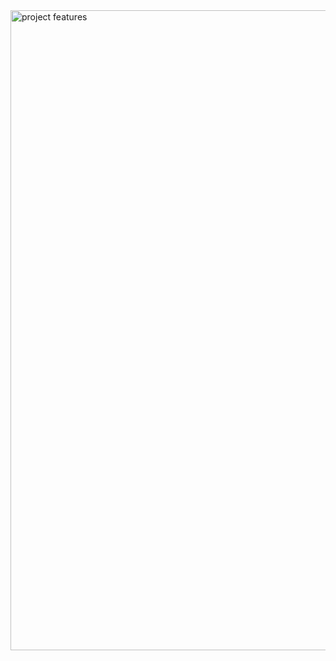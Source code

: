 <img width="1536" height="1024" alt="project features" src="https://github.com/user-attachments/assets/b1959a0e-0e99-40b7-9386-d8af69064d5e" />
